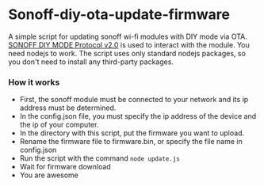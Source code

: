 # Sonoff-diy-ota-update-firmware
A simple script for updating sonoff wi-fi modules with DIY mode via OTA. [SONOFF DIY MODE Protocol v2.0](https://github.com/itead/Sonoff_Devices_DIY_Tools/blob/master/SONOFF%20DIY%20MODE%20Protocol%20Doc%20v2.0%20Doc.pdf "SONOFF DIY MODE Protocol v2.0") is used to interact with the module. 
You need nodejs to work. The script uses only standard nodejs packages, so you don't need to install any third-party packages.
### How it works
- First, the sonoff module must be connected to your network and its ip address must be determined.
- In the config.json file, you must specify the ip address of the device and the ip of your computer.
- In the directory with this script, put the firmware you want to upload.
- Rename the firmware file to firmware.bin, or specify the file name in config.json
- Run the script with the command `node update.js`
- Wait for firmware download
- You are awesome